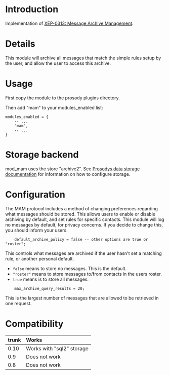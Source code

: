 # Introduction #

Implementation of [XEP-0313: Message Archive Management](http://xmpp.org/extensions/xep-0313.html).

# Details #

This module will archive all messages that match the simple rules setup by the
user, and allow the user to access this archive.

# Usage #

First copy the module to the prosody plugins directory.

Then add "mam" to your modules\_enabled list:
```
modules_enabled = {
	-- ...
	"mam",
	-- ...
}
```

# Storage backend #

mod\_mam uses the store "archive2".
See [Prosodys data storage documentation](https://prosody.im/doc/storage)
for information on how to configure storage.

# Configuration #

The MAM protocol includes a method of changing preferences regarding what
messages should be stored.  This allows users to enable or disable
archiving by default, and set rules for specific contacts. This module
will log no messages by default, for privacy concerns.  If you decide to
change this, you should inform your users.

```
	default_archive_policy = false -- other options are true or "roster";
```

This controls what messages are archived if the user hasn't set a
matching rule, or another personal default.

  * `false` means to store no messages. This is the default.
  * `"roster"` means to store messages to/from contacts in the users roster.
  * `true` means is to store all messages.

```
	max_archive_query_results = 20;
```

This is the largest number of messages that are allowed to be retrieved in one request.

# Compatibility #
| trunk | Works |
|:------|:------|
| 0.10  | Works with "sql2" storage |
| 0.9   | Does not work |
| 0.8   | Does not work |